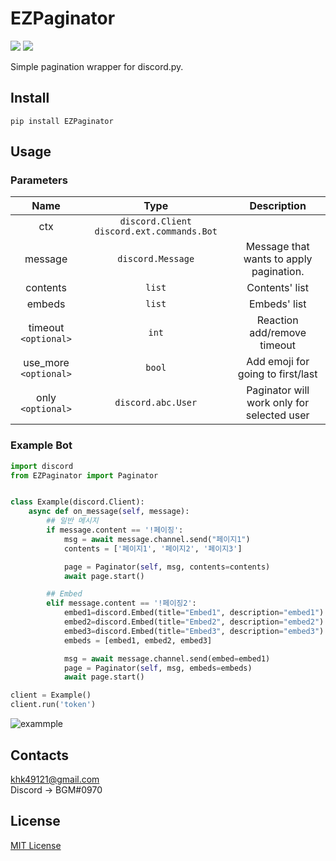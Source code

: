 # EZPaginator
![](https://img.shields.io/badge/python-%3E%3D%203.6-blue) ![](https://img.shields.io/badge/discord.py-%3E%3D1.0.0-blue)

Simple pagination wrapper for discord.py.

## Install
```
pip install EZPaginator
```

## Usage

### Parameters
|          Name         |                     Type                    |                 Description                |
|:---------------------:|:-------------------------------------------:|:------------------------------------------:|
|          ctx          | `discord.Client` `discord.ext.commands.Bot` |                                            |
|        message        |              `discord.Message`              |   Message that wants to apply pagination.  |
|        contents       |                    `list`                   |               Contents' list               |
|         embeds        |                    `list`                   |                Embeds' list                |
|  timeout `<optional>` |                    `int`                    |         Reaction add/remove timeout        |
| use_more `<optional>` |                    `bool`                   |      Add emoji for going to first/last     |
|   only `<optional>`   |              `discord.abc.User`             | Paginator will work only for selected user |

### Example Bot
```py
import discord
from EZPaginator import Paginator


class Example(discord.Client):
    async def on_message(self, message):
        ## 일반 메시지 
        if message.content == '!페이징':
            msg = await message.channel.send("페이지1")
            contents = ['페이지1', '페이지2', '페이지3']

            page = Paginator(self, msg, contents=contents)
            await page.start()

        ## Embed 
        elif message.content == '!페이징2':
            embed1=discord.Embed(title="Embed1", description="embed1")
            embed2=discord.Embed(title="Embed2", description="embed2")
            embed3=discord.Embed(title="Embed3", description="embed3")
            embeds = [embed1, embed2, embed3]

            msg = await message.channel.send(embed=embed1)
            page = Paginator(self, msg, embeds=embeds)
            await page.start()

client = Example()
client.run('token')
```


![exammple](https://user-images.githubusercontent.com/30457148/78644598-14d24f00-78f1-11ea-8671-d8e5f4c2d1cc.gif)


## Contacts
khk49121@gmail.com <br>
Discord -> BGM#0970

## License
[MIT License](https://github.com/khk4912/EZPaginator/blob/master/LICENSE)